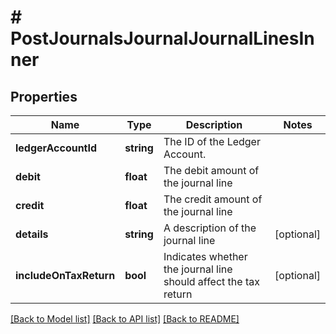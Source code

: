 # # PostJournalsJournalJournalLinesInner

## Properties

Name | Type | Description | Notes
------------ | ------------- | ------------- | -------------
**ledgerAccountId** | **string** | The ID of the Ledger Account. |
**debit** | **float** | The debit amount of the journal line |
**credit** | **float** | The credit amount of the journal line |
**details** | **string** | A description of the journal line | [optional]
**includeOnTaxReturn** | **bool** | Indicates whether the journal line should affect the tax return | [optional]

[[Back to Model list]](../../README.md#models) [[Back to API list]](../../README.md#endpoints) [[Back to README]](../../README.md)
